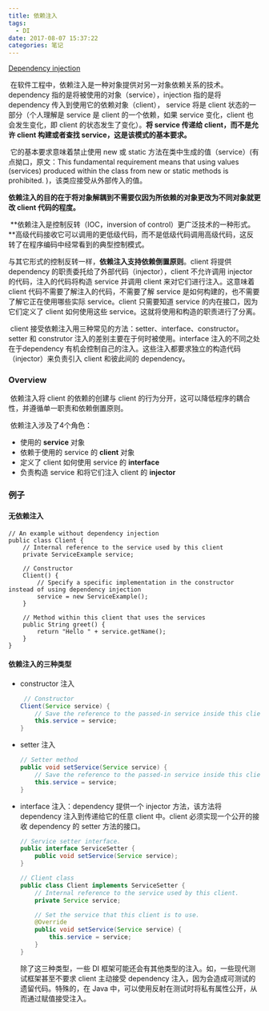 ```yaml
---
title: 依赖注入
tags:
  - DI
date: 2017-08-07 15:37:22
categories: 笔记
---
```


[Dependency injection](https://en.wikipedia.org/wiki/Dependency_injection)

​	在软件工程中，依赖注入是一种对象提供对另一对象依赖关系的技术。 dependency 指的是将被使用的对象（service），injection 指的是将 dependency 传入到使用它的依赖对象（client）， service 将是 client 状态的一部分（个人理解是 service 是 client 的一个依赖，如果 service 变化，client 也会发生变化，即 client 的状态发生了变化）。**将 service 传递给 client，而不是允许 client 构建或者查找 service，这是该模式的基本要求。**

​	它的基本要求意味着禁止使用 new 或 static 方法在类中生成的值（service）(有点拗口，原文：This fundamental requirement means that using values (services) produced within the class from new or static methods is prohibited. )，该类应接受从外部传入的值。

​	**依赖注入的目的在于将对象解耦到不需要仅因为所依赖的对象更改为不同对象就更改 client 代码的程度。**

​	**依赖注入是控制反转（IOC，inversion of control）更广泛技术的一种形式。**高级代码接收它可以调用的更低级代码，而不是低级代码调用高级代码，这反转了在程序编码中经常看到的典型控制模式。

​	与其它形式的控制反转一样，**依赖注入支持依赖倒置原则**。client 将提供 dependency 的职责委托给了外部代码（injector），client 不允许调用 injector 的代码，注入的代码将构造 service 并调用 client 来对它们进行注入。这意味着 client 代码不需要了解注入的代码，不需要了解 service 是如何构建的，也不需要了解它正在使用哪些实际 service。client 只需要知道 service 的内在接口，因为它们定义了 client 如何使用这些 service。这就将使用和构造的职责进行了分离。 

​	client 接受依赖注入用三种常见的方法：setter、interface、constructor。setter 和 construtor 注入的差别主要在于何时被使用。interface 注入的不同之处在于dependency 有机会控制自己的注入。这些注入都要求独立的构造代码（injector）来负责引入 client 和彼此间的 dependency。



### Overview

​	依赖注入将 client 的依赖的创建与 client 的行为分开，这可以降低程序的耦合性，并遵循单一职责和依赖倒置原则。

​	依赖注入涉及了4个角色：

+ 使用的 **service** 对象
+ 依赖于使用的 service 的 **client** 对象
+ 定义了 client 如何使用 service 的 **interface**
+ 负责构造 service 和将它们注入 client 的 **injector**



### 例子

#### 无依赖注入

```
// An example without dependency injection
public class Client {
    // Internal reference to the service used by this client
    private ServiceExample service;

    // Constructor
    Client() {
        // Specify a specific implementation in the constructor instead of using dependency injection
        service = new ServiceExample();
    }

    // Method within this client that uses the services
    public String greet() {
        return "Hello " + service.getName();
    }
}
```



#### 依赖注入的三种类型

+ constructor 注入

  ```java
   // Constructor
  Client(Service service) {
      // Save the reference to the passed-in service inside this client
      this.service = service;
  }
  ```

+ setter 注入

  ```java
  // Setter method
  public void setService(Service service) {
      // Save the reference to the passed-in service inside this client
      this.service = service;
  }
  ```

+ interface 注入：dependency 提供一个 injector 方法，该方法将 dependency 注入到传递给它的任意 client 中。client 必须实现一个公开的接收 dependency 的 setter 方法的接口。

  ```Java
  // Service setter interface.
  public interface ServiceSetter {
      public void setService(Service service);
  }

  // Client class
  public class Client implements ServiceSetter {
      // Internal reference to the service used by this client.
      private Service service;

      // Set the service that this client is to use.
      @Override
      public void setService(Service service) {
          this.service = service;
      }
  }
  ```

  ​除了这三种类型，一些 DI 框架可能还会有其他类型的注入。如，一些现代测试框架甚至不要求 client 主动接受 dependency 注入，因为会造成可测试的遗留代码。特殊的，在 Java 中，可以使用反射在测试时将私有属性公开，从而通过赋值接受注入。

